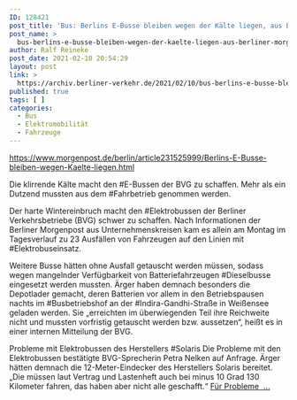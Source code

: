 ```yaml
---
ID: 128421
post_title: 'Bus: Berlins E-Busse bleiben wegen der Kälte liegen, aus Berliner Morgenpost'
post_name: >
  bus-berlins-e-busse-bleiben-wegen-der-kaelte-liegen-aus-berliner-morgenpost
author: Ralf Reineke
post_date: 2021-02-10 20:54:29
layout: post
link: >
  https://archiv.berliner-verkehr.de/2021/02/10/bus-berlins-e-busse-bleiben-wegen-der-kaelte-liegen-aus-berliner-morgenpost/
published: true
tags: [ ]
categories:
  - Bus
  - Elektromobilität
  - Fahrzeuge
---
```

https://www.morgenpost.de/berlin/article231525999/Berlins-E-Busse-bleiben-wegen-Kaelte-liegen.html

Die klirrende Kälte macht den #E-Bussen der BVG zu schaffen. Mehr als ein Dutzend mussten aus dem #Fahrbetrieb genommen werden.

Der harte Wintereinbruch macht den #Elektrobussen der Berliner Verkehrsbetriebe (BVG) schwer zu schaffen. Nach Informationen der Berliner Morgenpost aus Unternehmenskreisen kam es allein am Montag im Tagesverlauf zu 23 Ausfällen von Fahrzeugen auf den Linien mit #Elektrobuseinsatz.

Weitere Busse hätten ohne Ausfall getauscht werden müssen, sodass wegen mangelnder Verfügbarkeit von Batteriefahrzeugen #Dieselbusse eingesetzt werden mussten. Ärger haben demnach besonders die Depotlader gemacht, deren Batterien vor allem in den Betriebspausen nachts im #Busbetriebshof an der #Indira-Gandhi-Straße in Weißensee geladen werden. Sie „erreichten im überwiegenden Teil ihre Reichweite nicht und mussten vorfristig getauscht werden bzw. aussetzen“, heißt es in einer internen Mitteilung der BVG.

Probleme mit Elektrobussen des Herstellers #Solaris
Die Probleme mit den Elektrobussen bestätigte BVG-Sprecherin Petra Nelken auf Anfrage. Ärger hätten demnach die 12-Meter-Eindecker des Herstellers Solaris bereitet. „Die müssen laut Vertrag und Lastenheft auch bei minus 10 Grad 130 Kilometer fahren, das haben aber nicht alle geschafft.“ <a href="https://www.morgenpost.de/berlin/article231525999/Berlins-E-Busse-bleiben-wegen-Kaelte-liegen.html">Für Probleme  ...</a>